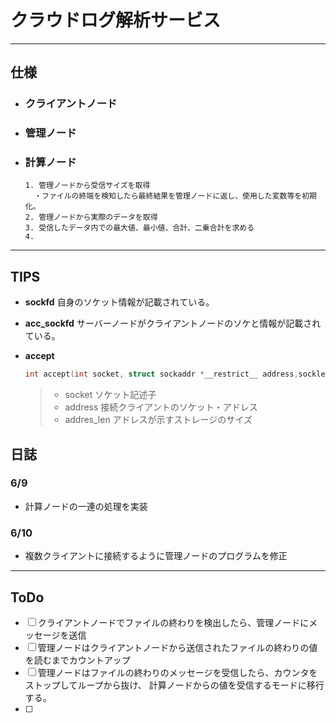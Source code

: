 # クラウドログ解析サービス
***
## 仕様
  - ### クライアントノード
  - ### 管理ノード
  - ### 計算ノード　　

        1. 管理ノードから受信サイズを取得
          ・ファイルの終端を検知したら最終結果を管理ノードに返し、使用した変数等を初期化。
        2. 管理ノードから実際のデータを取得
        3. 受信したデータ内での最大値、最小値、合計、二乗合計を求める
        4.
***
## TIPS
- **sockfd** 自身のソケット情報が記載されている。
- **acc_sockfd** サーバーノードがクライアントノードのソケと情報が記載されている。
- **accept**

    ```C
    int accept(int socket, struct sockaddr *__restrict__ address,socklen_t *__restrict__address_len);
    ```
    > - socket ソケット記述子
    > - address 接続クライアントのソケット・アドレス
    > - addres_len アドレスが示すストレージのサイズ


## 日誌
### 6/9
- 計算ノードの一連の処理を実装

### 6/10
- 複数クライアントに接続するように管理ノードのプログラムを修正

***
## ToDo
- [ ] クライアントノードでファイルの終わりを検出したら、管理ノードにメッセージを送信  
- [ ] 管理ノードはクライアントノードから送信されたファイルの終わりの値を読むまでカウントアップ  
- [ ] 管理ノードはファイルの終わりのメッセージを受信したら、カウンタをストップしてループから抜け、 計算ノードからの値を受信するモードに移行する。  
- [ ]
